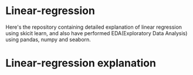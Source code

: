 # Linear-regression
Here's the repository containing detailed explanation of linear regression using skicit learn, and also have performed EDA(Exploratory Data Analysis) using pandas, numpy and seaborn.
# Linear-regression explanation 
  
